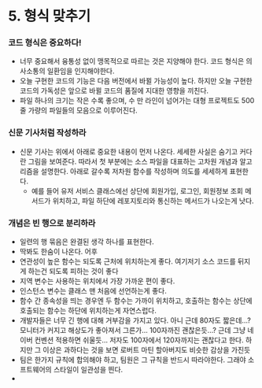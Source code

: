 # 5. 형식 맞추기

### 코드 형식은 중요하다!

* 너무 중요해서 융통성 없이 맹목적으로 따르는 것은 지양해야 한다. 코드 형식은 의사소통의 일환임을 인지해야한다.
* 오늘 구현한 코드의 기능은 다음 버전에서 바뀔 가능성이 높다. 하지만 오늘 구현한 코드의 가독성은 앞으로 바뀔 코드의 품질에 지대한 영향을 끼친다.
* 파일 하나의 크기는 작은 수록 좋으며, 수 만 라인이 넘어가는 대형 프로젝트도 500줄 가량의 파일들의 모음으로 이루어진다.

### 신문 기사처럼 작성하라

* 신문 기사는 위에서 아래로 중요한 내용이 먼저 나온다. 세세한 사실은 숨기고 커다란 그림을 보여준다. 따라서 첫 부분에는 소스 파일을 대표하는 고차원 개념과 알고리즘을 설명한다. 아래로 갈수록 저차원 함수를 작성하며 의도를 세세하게 표현한다.
  * 예를 들어 유저 서비스 클래스에선 상단에 회원가입, 로그인, 회원정보 조회 메서드가 위치하고, 파일 하단에 레포지토리와 통신하는 메서드가 나오는게 낫다.

### 개념은 빈 행으로 분리하라

* 일련의 행 묶음은 완결된 생각 하나를 표현한다.
* 딱봐도 한숨이 나온다. 어후
* 연관성이 높은 함수는 되도록 근처에 위치하는게 좋다. 여기저기 소스 코드를 뒤지게 하는건 되도록 피하는 것이 좋다
* 지역 변수는 사용하는 위치에서 가장 가까운 편이 좋다.
* 인스턴스 변수는 클래스 맨 처음에 선언하는게 좋다.
* 함수 간 종속성을 띄는 경우엔 두 함수는 가까이 위치하고, 호출하는 함수는 상단에 호출되는 함수는 하단에 위치하는게 자연스럽다.
* 개발자들은 너무 긴 행에 대해 거부감을 가지고 있다. 아니 근데 80자도 짧은데…? 모니터가 커지고 해상도가 좋아져서 그른가… 100자까진 괜찮은듯…? 근데 그냥 네이버 컨벤션 적용하면 쉬울듯… 저자도 100자에서 120자까지는 괜찮다고 한다. 하지만 그 이상은 과하다는 것을 보면 로버트 마틴 할아버지도 비슷한 감상을 가진듯
* 팀은 한가지 규칙에 합의해야 하고, 팀원은 그 규칙을 반드시 따라야한다. 그래야 소프트웨어의 스타일이 일관성을 띈다.
*
